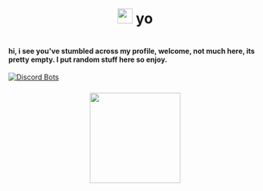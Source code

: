 <h1 align="center"> <img src="https://emojis.slackmojis.com/emojis/images/1597320283/10003/catjam.gif?1597320283" width="30"/> yo
 </h1>
<img src="https://komarev.com/ghpvc/?username=W1ntr" alt="" align="center" />

#### hi, i see you've stumbled across my profile, welcome, not much here, its pretty empty. I put random stuff here so enjoy.

[![Discord Bots](https://top.gg/api/widget/status/704823131549860000.svg)](https://top.gg/bot/704823131549860000)

<h3 align="center">
  <img src="https://github-readme-stats.vercel.app/api?username=lucidwave&hide_border=true&show_icons=true&count_private=true&hide=stars&bg_color=000000&theme=dark" height="180">
</h3>
